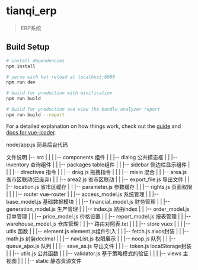 # tianqi_erp

> ERP系统

## Build Setup

``` bash
# install dependencies
npm install

# serve with hot reload at localhost:8080
npm run dev

# build for production with minification
npm run build

# build for production and view the bundle analyzer report
npm run build --report
```

For a detailed explanation on how things work, check out the [guide](http://vuejs-templates.github.io/webpack/) and [docs for vue-loader](http://vuejs.github.io/vue-loader).




node/app.js
简易后台代码


文件说明
|-- src
|   |
|   |-- components                       组件
|   |   |-- dialog                         公共模态框
|   |   |-- inventory                      查询组件
|   |   |-- packages                       table组件
|   |   |-- sidebar                        侧边栏显示组件
|   |
|   |-- directives                       指令
|   |   |-- drag.js                        拖拽指令
|   |
|   |-- mixin                            混合
|   |   |-- area.js                        省市区联动(已废弃)
|   |   |-- area2.js                       省市区联动
|   |   |-- export_file.js                 导出文件
|   |   |-- location.js                    省市区缓存
|   |   |-- parameter.js                   参数缓存
|   |   |-- rights.js                      页面权限
|   |
|   |-- router                           vue-router
|   |   |-- access_model.js                系统管理
|   |   |-- base_model.js                  基础数据模块
|   |   |-- financial_model.js             财务管理
|   |   |-- generation_model.js            生产管理
|   |   |-- index.js                       路由index
|   |   |-- order_model.js                 订单管理
|   |   |-- price_model.js                 价格设置
|   |   |-- report_model.js                报表管理
|   |   |-- warehouse_model.js             仓库管理
|   |   |-- 路由对照表.txt
|   |
|   |-- store                            vuex
|   |
|   |-- utils                            函数
|   |   |-- element.js                     element.js组件引入
|   |   |-- fetch.js                       aixos封装
|   |   |-- math.js                        封装decimal
|   |   |-- navList.js                     权限展示
|   |   |-- noop.js                        队列
|   |   |-- queue_ajax.js                  队列
|   |   |-- save_as.js                     导出文件
|   |   |-- token.js                       localStorage封装
|   |   |-- utils.js                       公共函数
|   |   |-- validator.js                   基于策略模式的验证
|   |
|   |-- views                             主视图
|   |
|   |-- static                            静态资源文件

